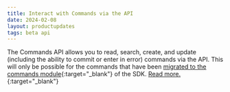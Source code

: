 ```yaml
---
title: Interact with Commands via the API
date: 2024-02-08
layout: productupdates
tags: beta api
---
```


The Commands API allows you to read, search, create, and update (including the ability to commit or enter in error) commands via the API. This will only be possible for the commands that have been [migrated to the commands module](/product-updates/commands-module/#progress){:target="_blank"} of the SDK. [Read more.](/product-updates/commands-api){:target="_blank"} 
